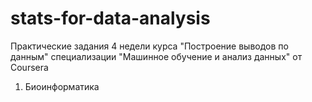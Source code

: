 # stats-for-data-analysis

Практические задания 4 недели курса "Построение выводов по данным" специализации "Машинное обучение и анализ данных" от Coursera

1. Биоинформатика
